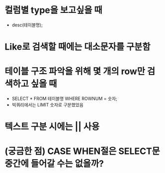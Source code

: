 # 컬럼별 type을 보고싶을 때
 - desc(테이블명);

# Like로 검색할 때에는 대소문자를 구분함

# 테이블 구조 파악을 위해 몇 개의 row만 검색하고 싶을 때
 - SELECT * FROM 테이블명 WHERE ROWNUM = 숫자;
 - 빅쿼리에서는 LIMIT 숫자로 구분했었음

# 텍스트 구분 시에는 || 사용

# (궁금한 점) CASE WHEN절은 SELECT문 중간에 들어갈 수는 없을까?

